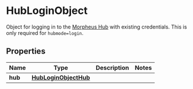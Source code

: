 

# HubLoginObject

Object for logging in to the [Morpheus Hub](https://morpheushub.com) with existing credentials. This is only required for `hubmode=login`.
## Properties

Name | Type | Description | Notes
------------ | ------------- | ------------- | -------------
**hub** | [**HubLoginObjectHub**](HubLoginObjectHub.md) |  | 



